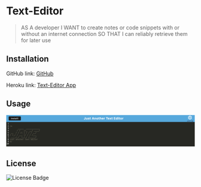 # Text-Editor

> AS A developer
> I WANT to create notes or code snippets with or without an internet connection
> SO THAT I can reliably retrieve them for later use

## Installation

GitHub link:
[GitHub](https://github.com/sophiekdj/Text-Editor)

Heroku link:
[Text-Editor App](https://text-editor-skdj.herokuapp.com)

## Usage

![Text-Editor Website](/assets/homepage.png)

## License

![License Badge](https://img.shields.io/badge/License-MIT-brightgreen)
